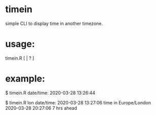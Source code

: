 # timein
simple CLI to display time in another timezone.

# usage:
timein.R [<abbreviation> | ? ]

# example:
$ timein.R
date/time: 2020-03-28 13:26:44

$ timein.R lon
date/time: 2020-03-28 13:27:06 
time in Europe/London 2020-03-28 20:27:06 7 hrs ahead


